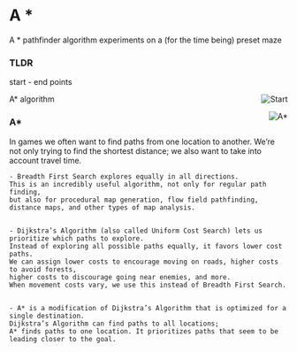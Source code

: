 # A *

A * pathfinder algorithm experiments on a (for the time being) preset maze





### TLDR 

start - end points

<img src="https://github.com/mamonu/Astar/blob/master/mazestep_000.png" align="right" title="Start">




A* algorithm

<img src="https://github.com/mamonu/Astar/blob/out.gif" align="right" title="A*">



### A*

In games we often want to find paths from one location to another. 
We’re not only trying to find the shortest distance; we also want to take into account travel time.

    - Breadth First Search explores equally in all directions. 
    This is an incredibly useful algorithm, not only for regular path finding, 
    but also for procedural map generation, flow field pathfinding, distance maps, and other types of map analysis.


	- Dijkstra’s Algorithm (also called Uniform Cost Search) lets us prioritize which paths to explore. 
    Instead of exploring all possible paths equally, it favors lower cost paths. 
    We can assign lower costs to encourage moving on roads, higher costs to avoid forests, 
    higher costs to discourage going near enemies, and more. 
    When movement costs vary, we use this instead of Breadth First Search.


	- A* is a modification of Dijkstra’s Algorithm that is optimized for a single destination. 
    Dijkstra’s Algorithm can find paths to all locations; 
    A* finds paths to one location. It prioritizes paths that seem to be leading closer to the goal.

